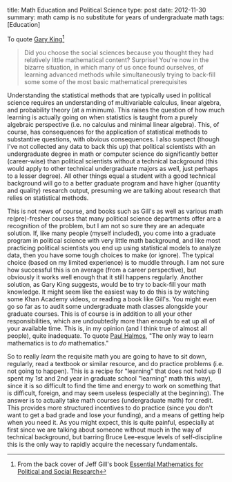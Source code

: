 title: Math Education and Political Science
type: post
date: 2012-11-30
summary: math camp is no substitute for years of undergraduate math
tags: [Education]

To quote [Gary King](http://gking.harvard.edu/)[^1]

> Did you choose the social sciences because you thought they had relatively little mathematical content? Surprise! You're now in the bizarre situation, in which many of us once found ourselves, of learning advanced methods while simultaneously trying to back-fill some some of the most basic mathematical prerequisites

Understanding the statistical methods that are typically used in political science requires an understanding of multivariable calculus, linear algebra, and probability theory (at a minimum). This raises the question of how much learning is actually going on when statistics is taught from a purely algebraic perspective (i.e. no calculus and minimal linear algebra). This, of course, has consequences for the application of statistical methods to substantive questions, with obvious consequences. I also suspect (though I've not collected any data to back this up) that political scientists with an undergraduate degree in math or computer science do significantly better (career-wise) than political scientists without a technical background (this would apply to other technical undergraduate majors as well, just perhaps to a lesser degree). All other things equal a student with a good technical background will go to a better graduate program and have higher (quantity and quality) research output, presuming we are talking about research that relies on statistical methods.

This is not news of course, and books such as Gill's as well as various math re(pre)-fresher courses that many political science departments offer are a recognition of the problem, but I am not so sure they are an adequate solution. If, like many people (myself included), you come into a graduate program in political science with very little math background, and like most practicing political scientists you end up using statistical models to analyze data, then you have some tough choices to make (or ignore). The typical choice (based on my limited experience) is to muddle through. I am not sure how successful this is on average (from a career perspective), but obviously it works well enough that it still happens regularly. Another solution, as Gary King suggests, would be to try to back-fill your math knowledge. It might seem like the easiest way to do this is by watching some Khan Academy videos, or reading a book like Gill's. You might even go so far as to audit some undergraduate math classes alongside your graduate courses. This is of course is in addition to all your other responsibilities, which are undoubtedly more than enough to eat up all of your available time. This is, in my opinion (and I think true of almost all people), quite inadequate. To quote [Paul Halmos](http://en.wikipedia.org/wiki/Paul_Halmos), "The only way to learn mathematics is to *do* mathematics."

So to really *learn* the requisite math you are going to have to sit down, regularly, read a textbook or similar resource, and do practice problems (i.e. not going to happen). This is a recipe for "learning" that does not hold up (I spent my 1st and 2nd year in graduate school "learning" math this way), since it is so difficult to find the time and energy to work on something that is difficult, foreign, and may seem useless (especially at the beginning). The answer is to actually take math courses (undergraduate math) for credit. This provides more structured incentives to do practice (since you don't want to get a bad grade and lose your funding), and a means of getting help when you need it. As you might expect, this is quite painful, especially at first since we are talking about someone without much in the way of technical background, but barring Bruce Lee-esque levels of self-discipline this is the only way to rapidly acquire the necessary fundamentals.

[^1]: From the back cover of Jeff Gill's book [Essential Mathematics for Political and Social Research](http://amzn.to/UJbeDn)
